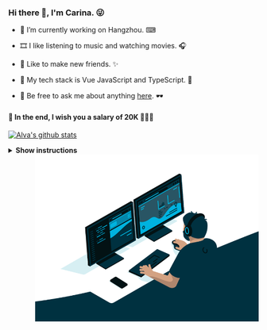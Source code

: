 <!--
**Carina957/Carina957** is a ✨ _special_ ✨ repository because its `README.md` (this file) appears on your GitHub profile.

Here are some ideas to get you started:

- 🔭 I’m currently working on ...
- 🌱 I’m currently learning ...
- 👯 I’m looking to collaborate on ...
- 🤔 I’m looking for help with ...
- 💬 Ask me about ...
- 📫 How to reach me: ...
- 😄 Pronouns: ...
- ⚡ Fun fact: ...
-->

### Hi there 👋, I'm Carina. 😜

- 🔭 I’m currently working on Hangzhou. ⌨

- 🎞 I like listening to music and watching movies. 🎧

- 🎇 Like to make new friends. ✨

- 🎠 My tech stack is Vue JavaScript and TypeScript. 🎡

- 💬 Be free to ask me about anything [here](https://www.google.com/). 🕶

#### 🎉 In the end, I wish you a salary of **20K** 🎉🎉🎉

[![Alva's github stats](https://github-readme-stats.vercel.app/api?username=Carina957)](https://github.com/Carina957/github-readme-stats)

<details><summary><b>Show instructions</b></summary>

1. Install the preset:

    ```sh
    $ npm install --save-dev size-limit @size-limit/file
    ```

2. Add the `size-limit` section and the `size` script to your `package.json`:

    ```diff
    + "size-limit": [
    +   {
    +     "path": "dist/app-*.js"
    +   }
    + ],
      "scripts": {
        "build": "webpack ./webpack.config.js",
    +   "size": "npm run build && size-limit",
        "test": "jest && eslint ."
      }
    ```

3. Here’s how you can get the size for your current project:

    ```sh
    $ npm run size
      Package size: 30.08 kB with all dependencies, minified and gzipped
    ```

4. Now, let’s set the limit. Add 25% to the current total size and use that as
   the limit in your `package.json`:

    ```diff
      "size-limit": [
        {
    +     "limit": "35 kB",
          "path": "dist/app-*.js"
        }
      ],
    ```

5. Add the `size` script to your test suite:

    ```diff
      "scripts": {
        "build": "webpack ./webpack.config.js",
        "size": "npm run build && size-limit",
    -   "test": "jest && eslint ."
    +   "test": "jest && eslint . && npm run size"
      }
    ```



6. Git order
    
    - Git modify user name mailbox
    
    ``` sh
    $ git config --global user.name "name"
    $ git config --global user.email "email"
    ```
    
    - Git view global configuration
    
    ``` sh
    $ git config --global --list
    ```

</details>


<!-- ![logo](https://img-blog.csdnimg.cn/img_convert/25872bc833a652abad37509dc1cc4514.png 'Github') -->

<!-- <img src="https://img-blog.csdnimg.cn/img_convert/25872bc833a652abad37509dc1cc4514.png" alt="Logo" width="100%" align="right"> -->
<img src="https://raw.githubusercontent.com/likaia/likaia/main/code.gif" alt="Logo" width="450" align="right">
